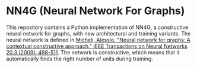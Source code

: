 # NN4G (Neural Network For Graphs)
This repository contains a Python implementation of NN4G, a constructive neural network for graphs, with new architectural and training variants.
The neural network is defined in [Micheli, Alessio. "Neural network for graphs: A contextual constructive approach." IEEE Transactions on Neural Networks 20.3 (2009): 498-511](https://ieeexplore.ieee.org/abstract/document/4773279).
The network is constructive, which means that it automatically finds the right number of units during training.
